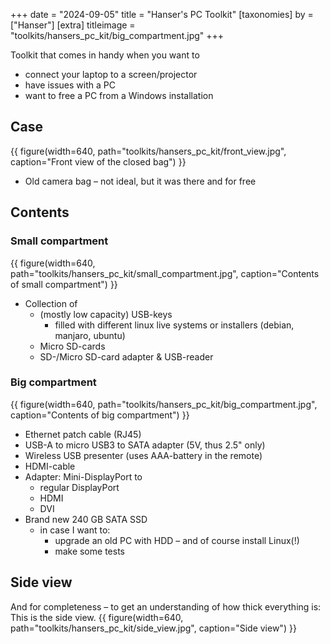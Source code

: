 +++
date = "2024-09-05"
title = "Hanser's PC Toolkit"
[taxonomies]
by = ["Hanser"]
[extra]
titleimage = "toolkits/hansers_pc_kit/big_compartment.jpg"
+++

Toolkit that comes in handy when you want to
- connect your laptop to a screen/projector
- have issues with a PC
- want to free a PC from a Windows installation

## Case
{{ figure(width=640, path="toolkits/hansers_pc_kit/front_view.jpg", caption="Front view of the closed bag") }}

- Old camera bag – not ideal, but it was there and for free

## Contents

### Small compartment

{{ figure(width=640, path="toolkits/hansers_pc_kit/small_compartment.jpg", caption="Contents of small compartment") }}

- Collection of
    - (mostly low capacity) USB-keys
        - filled with different linux live systems or installers (debian, manjaro, ubuntu)
    - Micro SD-cards
    - SD-/Micro SD-card adapter & USB-reader

### Big compartment
{{ figure(width=640, path="toolkits/hansers_pc_kit/big_compartment.jpg", caption="Contents of big compartment") }}

- Ethernet patch cable (RJ45)
- USB-A to micro USB3 to SATA adapter (5V, thus 2.5" only)
- Wireless USB presenter (uses AAA-battery in the remote)
- HDMI-cable
- Adapter: Mini-DisplayPort to
    - regular DisplayPort
    - HDMI
    - DVI
- Brand new 240 GB SATA SSD
    - in case I want to:
        - upgrade an old PC with HDD – and of course install Linux(!)
        - make some tests

## Side view

And for completeness – to get an understanding of how thick everything is: This is the side view.
{{ figure(width=640, path="toolkits/hansers_pc_kit/side_view.jpg", caption="Side view") }}


